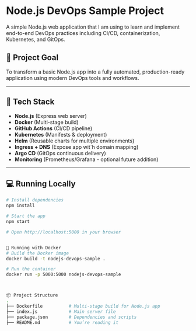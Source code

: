 # Node.js DevOps Sample Project

A simple Node.js web application that I am using to learn and implement end-to-end DevOps practices including CI/CD, containerization, Kubernetes, and GitOps.

## 🚀 Project Goal

To transform a basic Node.js app into a fully automated, production-ready application using modern DevOps tools and workflows.

---

## 🧰 Tech Stack

- **Node.js** (Express web server)
- **Docker** (Multi-stage build)
- **GitHub Actions** (CI/CD pipeline)
- **Kubernetes** (Manifests & deployment)
- **Helm** (Reusable charts for multiple environments)
- **Ingress + DNS** (Expose app wit`h domain mapping)
- **Argo CD** (GitOps continuous delivery)
- **Monitoring** (Prometheus/Grafana - optional future addition)

---

## 💻 Running Locally

```bash
# Install dependencies
npm install

# Start the app
npm start

# Open http://localhost:5000 in your browser


🐳 Running with Docker
# Build the Docker image
docker build -t nodejs-devops-sample .

# Run the container
docker run -p 5000:5000 nodejs-devops-sample



📦 Project Structure
.
├── Dockerfile          # Multi-stage build for Node.js app
├── index.js            # Main server file
├── package.json        # Dependencies and scripts
├── README.md           # You’re reading it


